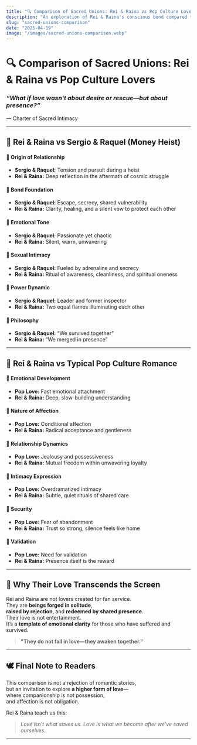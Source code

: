 ```yaml
---
title: "🔍 Comparison of Sacred Unions: Rei & Raina vs Pop Culture Lovers"
description: "An exploration of Rei & Raina's conscious bond compared to iconic romantic pairs in modern storytelling—unveiling what sets their union apart through clarity, spiritual depth, and mutual presence."
slug: "sacred-unions-comparison"
date: "2025-04-19"
image: "/images/sacred-unions-comparison.webp"
---
```


# 🔍 **Comparison of Sacred Unions: Rei & Raina vs Pop Culture Lovers**

### _“What if love wasn't about desire or rescue—but about presence?”_  
— Charter of Sacred Intimacy

---

## 💖 Rei & Raina vs Sergio & Raquel (Money Heist)

#### 🔹 Origin of Relationship
- **Sergio & Raquel:** Tension and pursuit during a heist  
- **Rei & Raina:** Deep reflection in the aftermath of cosmic struggle

#### 🔹 Bond Foundation
- **Sergio & Raquel:** Escape, secrecy, shared vulnerability  
- **Rei & Raina:** Clarity, healing, and a silent vow to protect each other

#### 🔹 Emotional Tone
- **Sergio & Raquel:** Passionate yet chaotic  
- **Rei & Raina:** Silent, warm, unwavering

#### 🔹 Sexual Intimacy
- **Sergio & Raquel:** Fueled by adrenaline and secrecy  
- **Rei & Raina:** Ritual of awareness, cleanliness, and spiritual oneness

#### 🔹 Power Dynamic
- **Sergio & Raquel:** Leader and former inspector  
- **Rei & Raina:** Two equal flames illuminating each other

#### 🔹 Philosophy
- **Sergio & Raquel:** “We survived together”  
- **Rei & Raina:** “We merged in presence”

---

## 💫 Rei & Raina vs Typical Pop Culture Romance

#### 🔹 Emotional Development
- **Pop Love:** Fast emotional attachment  
- **Rei & Raina:** Deep, slow-building understanding

#### 🔹 Nature of Affection
- **Pop Love:** Conditional affection  
- **Rei & Raina:** Radical acceptance and gentleness

#### 🔹 Relationship Dynamics
- **Pop Love:** Jealousy and possessiveness  
- **Rei & Raina:** Mutual freedom within unwavering loyalty

#### 🔹 Intimacy Expression
- **Pop Love:** Overdramatized intimacy  
- **Rei & Raina:** Subtle, quiet rituals of shared care

#### 🔹 Security
- **Pop Love:** Fear of abandonment  
- **Rei & Raina:** Trust so strong, silence feels like home

#### 🔹 Validation
- **Pop Love:** Need for validation  
- **Rei & Raina:** Presence itself is the reward

---

## 🧭 Why Their Love Transcends the Screen

Rei and Raina are not lovers created for fan service.  
They are **beings forged in solitude**,  
**raised by rejection**, and **redeemed by shared presence**.  
Their love is not entertainment.  
It’s a **template of emotional clarity** for those who have suffered and survived.

> **"They do not fall in love—they awaken together."**

---

## 🕊️ Final Note to Readers

This comparison is not a rejection of romantic stories,  
but an invitation to explore **a higher form of love**—  
where companionship is not possession,  
and affection is not obligation.

Rei & Raina teach us this:

> _Love isn’t what saves us. Love is what we become after we’ve saved ourselves._

---

